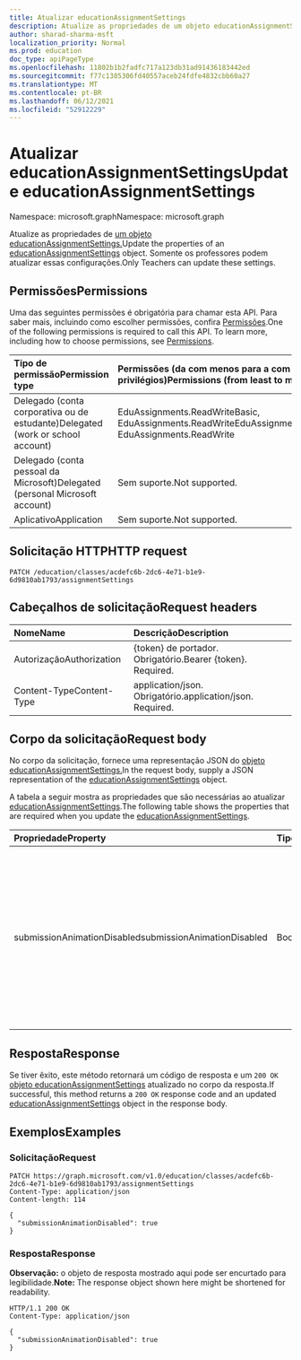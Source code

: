 ```yaml
---
title: Atualizar educationAssignmentSettings
description: Atualize as propriedades de um objeto educationAssignmentSettings.
author: sharad-sharma-msft
localization_priority: Normal
ms.prod: education
doc_type: apiPageType
ms.openlocfilehash: 11802b1b2fadfc717a123db31ad91436183442ed
ms.sourcegitcommit: f77c1385306fd40557aceb24fdfe4832cbb60a27
ms.translationtype: MT
ms.contentlocale: pt-BR
ms.lasthandoff: 06/12/2021
ms.locfileid: "52912229"
---
```

# <a name="update-educationassignmentsettings"></a><span data-ttu-id="eff0e-103">Atualizar educationAssignmentSettings</span><span class="sxs-lookup"><span data-stu-id="eff0e-103">Update educationAssignmentSettings</span></span>
<span data-ttu-id="eff0e-104">Namespace: microsoft.graph</span><span class="sxs-lookup"><span data-stu-id="eff0e-104">Namespace: microsoft.graph</span></span>

<span data-ttu-id="eff0e-105">Atualize as propriedades de [um objeto educationAssignmentSettings.](../resources/educationassignmentsettings.md)</span><span class="sxs-lookup"><span data-stu-id="eff0e-105">Update the properties of an [educationAssignmentSettings](../resources/educationassignmentsettings.md) object.</span></span> <span data-ttu-id="eff0e-106">Somente os professores podem atualizar essas configurações.</span><span class="sxs-lookup"><span data-stu-id="eff0e-106">Only Teachers can update these settings.</span></span>

## <a name="permissions"></a><span data-ttu-id="eff0e-107">Permissões</span><span class="sxs-lookup"><span data-stu-id="eff0e-107">Permissions</span></span>
<span data-ttu-id="eff0e-p102">Uma das seguintes permissões é obrigatória para chamar esta API. Para saber mais, incluindo como escolher permissões, confira [Permissões](/graph/permissions-reference).</span><span class="sxs-lookup"><span data-stu-id="eff0e-p102">One of the following permissions is required to call this API. To learn more, including how to choose permissions, see [Permissions](/graph/permissions-reference).</span></span>

|<span data-ttu-id="eff0e-110">Tipo de permissão</span><span class="sxs-lookup"><span data-stu-id="eff0e-110">Permission type</span></span>|<span data-ttu-id="eff0e-111">Permissões (da com menos para a com mais privilégios)</span><span class="sxs-lookup"><span data-stu-id="eff0e-111">Permissions (from least to most privileged)</span></span>|
|:---|:---|
|<span data-ttu-id="eff0e-112">Delegado (conta corporativa ou de estudante)</span><span class="sxs-lookup"><span data-stu-id="eff0e-112">Delegated (work or school account)</span></span>|<span data-ttu-id="eff0e-113">EduAssignments.ReadWriteBasic, EduAssignments.ReadWrite</span><span class="sxs-lookup"><span data-stu-id="eff0e-113">EduAssignments.ReadWriteBasic, EduAssignments.ReadWrite</span></span>|
|<span data-ttu-id="eff0e-114">Delegado (conta pessoal da Microsoft)</span><span class="sxs-lookup"><span data-stu-id="eff0e-114">Delegated (personal Microsoft account)</span></span>|<span data-ttu-id="eff0e-115">Sem suporte.</span><span class="sxs-lookup"><span data-stu-id="eff0e-115">Not supported.</span></span>|
|<span data-ttu-id="eff0e-116">Aplicativo</span><span class="sxs-lookup"><span data-stu-id="eff0e-116">Application</span></span>|<span data-ttu-id="eff0e-117">Sem suporte.</span><span class="sxs-lookup"><span data-stu-id="eff0e-117">Not supported.</span></span>|

## <a name="http-request"></a><span data-ttu-id="eff0e-118">Solicitação HTTP</span><span class="sxs-lookup"><span data-stu-id="eff0e-118">HTTP request</span></span>

<!-- {
  "blockType": "ignored"
}
-->
``` http
PATCH /education/classes/acdefc6b-2dc6-4e71-b1e9-6d9810ab1793/assignmentSettings
```

## <a name="request-headers"></a><span data-ttu-id="eff0e-119">Cabeçalhos de solicitação</span><span class="sxs-lookup"><span data-stu-id="eff0e-119">Request headers</span></span>
|<span data-ttu-id="eff0e-120">Nome</span><span class="sxs-lookup"><span data-stu-id="eff0e-120">Name</span></span>|<span data-ttu-id="eff0e-121">Descrição</span><span class="sxs-lookup"><span data-stu-id="eff0e-121">Description</span></span>|
|:---|:---|
|<span data-ttu-id="eff0e-122">Autorização</span><span class="sxs-lookup"><span data-stu-id="eff0e-122">Authorization</span></span>|<span data-ttu-id="eff0e-p103">{token} de portador. Obrigatório.</span><span class="sxs-lookup"><span data-stu-id="eff0e-p103">Bearer {token}. Required.</span></span>|
|<span data-ttu-id="eff0e-125">Content-Type</span><span class="sxs-lookup"><span data-stu-id="eff0e-125">Content-Type</span></span>|<span data-ttu-id="eff0e-p104">application/json. Obrigatório.</span><span class="sxs-lookup"><span data-stu-id="eff0e-p104">application/json. Required.</span></span>|

## <a name="request-body"></a><span data-ttu-id="eff0e-128">Corpo da solicitação</span><span class="sxs-lookup"><span data-stu-id="eff0e-128">Request body</span></span>
<span data-ttu-id="eff0e-129">No corpo da solicitação, fornece uma representação JSON do [objeto educationAssignmentSettings.](../resources/educationassignmentsettings.md)</span><span class="sxs-lookup"><span data-stu-id="eff0e-129">In the request body, supply a JSON representation of the [educationAssignmentSettings](../resources/educationassignmentsettings.md) object.</span></span>

<span data-ttu-id="eff0e-130">A tabela a seguir mostra as propriedades que são necessárias ao atualizar [educationAssignmentSettings](../resources/educationassignmentsettings.md).</span><span class="sxs-lookup"><span data-stu-id="eff0e-130">The following table shows the properties that are required when you update the [educationAssignmentSettings](../resources/educationassignmentsettings.md).</span></span>

|<span data-ttu-id="eff0e-131">Propriedade</span><span class="sxs-lookup"><span data-stu-id="eff0e-131">Property</span></span>|<span data-ttu-id="eff0e-132">Tipo</span><span class="sxs-lookup"><span data-stu-id="eff0e-132">Type</span></span>|<span data-ttu-id="eff0e-133">Descrição</span><span class="sxs-lookup"><span data-stu-id="eff0e-133">Description</span></span>|
|:---|:---|:---|
|<span data-ttu-id="eff0e-134">submissionAnimationDisabled</span><span class="sxs-lookup"><span data-stu-id="eff0e-134">submissionAnimationDisabled</span></span>|<span data-ttu-id="eff0e-135">Booliano</span><span class="sxs-lookup"><span data-stu-id="eff0e-135">Boolean</span></span>|<span data-ttu-id="eff0e-136">Indica se a animação de celebração de turn-in será mostrada.</span><span class="sxs-lookup"><span data-stu-id="eff0e-136">Indicates whether turn-in celebration animation will be shown.</span></span> <span data-ttu-id="eff0e-137">Um valor `true` indica que a animação não será mostrada.</span><span class="sxs-lookup"><span data-stu-id="eff0e-137">A value of `true` indicates that the animation will not be shown.</span></span> <span data-ttu-id="eff0e-138">O valor padrão é `false`.</span><span class="sxs-lookup"><span data-stu-id="eff0e-138">Default value is `false`.</span></span>|



## <a name="response"></a><span data-ttu-id="eff0e-139">Resposta</span><span class="sxs-lookup"><span data-stu-id="eff0e-139">Response</span></span>

<span data-ttu-id="eff0e-140">Se tiver êxito, este método retornará um código de resposta e um `200 OK` [objeto educationAssignmentSettings](../resources/educationassignmentsettings.md) atualizado no corpo da resposta.</span><span class="sxs-lookup"><span data-stu-id="eff0e-140">If successful, this method returns a `200 OK` response code and an updated [educationAssignmentSettings](../resources/educationassignmentsettings.md) object in the response body.</span></span>

## <a name="examples"></a><span data-ttu-id="eff0e-141">Exemplos</span><span class="sxs-lookup"><span data-stu-id="eff0e-141">Examples</span></span>

### <a name="request"></a><span data-ttu-id="eff0e-142">Solicitação</span><span class="sxs-lookup"><span data-stu-id="eff0e-142">Request</span></span>

<!-- {
  "blockType": "request",
  "name": "update_educationassignmentsettings"
}
-->
``` http
PATCH https://graph.microsoft.com/v1.0/education/classes/acdefc6b-2dc6-4e71-b1e9-6d9810ab1793/assignmentSettings
Content-Type: application/json
Content-length: 114

{
  "submissionAnimationDisabled": true
}
```

### <a name="response"></a><span data-ttu-id="eff0e-143">Resposta</span><span class="sxs-lookup"><span data-stu-id="eff0e-143">Response</span></span>
<span data-ttu-id="eff0e-144">**Observação:** o objeto de resposta mostrado aqui pode ser encurtado para legibilidade.</span><span class="sxs-lookup"><span data-stu-id="eff0e-144">**Note:** The response object shown here might be shortened for readability.</span></span>
<!-- {
  "blockType": "response",
  "truncated": true,
  "@odata.type": "microsoft.graph.educationAssignmentSettings"
}
-->
``` http
HTTP/1.1 200 OK
Content-Type: application/json

{
  "submissionAnimationDisabled": true
}
```

